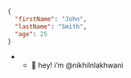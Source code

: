 ```json
{
  "firstName": "John",
  "lastName": "Smith",
  "age": 25
}
```
- - 👋 hey! i’m @nikhilnlakhwani

<!---
nikhilnlakhwani/nikhilnlakhwani is a ✨ special ✨ repository because its `README.md` (this file) appears on your GitHub profile.
You can click the Preview link to take a look at your changes.
- - 👋 hey! i’m @nikhilnlakhwani
- - 👀 i’m into cryptocurrency & blockchain technology! 
- - 🌱 i’m currently learning algorithmic trading
- - 💞️ i’m looking to collaborate on ML & AI projects
- - 📫 how to reach me: nikhilnlakhwani@gmail.com
--->
